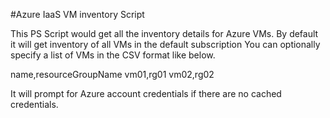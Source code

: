 #Azure IaaS VM inventory Script

This PS Script would get all the inventory details for Azure VMs. 
By default it will get inventory of all VMs in the default subscription
You can optionally specify a list of VMs in the CSV format like below.

name,resourceGroupName
vm01,rg01
vm02,rg02

It will prompt for Azure account credentials if there are no cached credentials.
